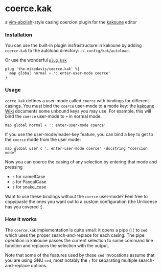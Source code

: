 # coerce.kak

a [vim-abolish](https://github.com/tpope/vim-abolish#coercion)-style casing
coercion plugin for the [kakoune](https://kakoune.org) editor

### Installation

You can use the built-in plugin insfrastructure in kakoune by adding
`coerce.kak` to the autoload directory: `~/.config/kak/autoload`.

Or use the wonderful [`plug.kak`](https://github.com/andreyorst/plug.kak)

```kak
plug 'the-mikedavis/coerce.kak' %{
  map global normal + ': enter-user-mode coerce'
}
```

### Usage

`corce.kak` defines a user-mode called `coerce` with bindings for different
casings. You must bind the `coerce` user-mode to a mode key:
the [kakoune Wiki](https://github.com/mawww/kakoune/wiki/Normal-mode-commands)
documents some unbound keys you may use. For example, this will bind the
`coerce` user-mode to `+` in normal mode.

```kak
map global normal + ': enter-user-mode coerce'
```

If you use the user-mode/leader-key feature, you can bind a key to get to
the `coerce` mode from the user mode:

```kak
map global user c ': enter-user-mode coerce' -docstring "coercion mode"
```

Now you can coerce the casing of any selection by entering that mode and
pressing

- `c` for camelCase
- `p` for PascalCase
- `s` for snake_case

Want to use these bindings without the `coerce` user-mode? Feel free to
copy/paste the ones you want out to a custom configuration (the Unlicense
has you covered :).

### How it works

The `coerce.kak` implementation is quite small: it opens a pipe (`|`) to
`sed` which uses the proper search-and-replace for each casing. The pipe
operation in kakoune passes the current selection to some command line
function and replaces the selection with the output.

Note that some of the features used by these `sed` invocations assume that
you are using GNU `sed`, most notably the `;` for separating multiple
search-and-replace options.
